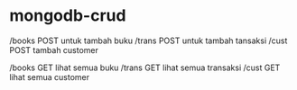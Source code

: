 # mongodb-crud

/books POST untuk tambah buku
/trans POST untuk tambah tansaksi
/cust POST tambah customer

/books GET lihat semua buku
/trans GET lihat semua transaksi
/cust GET lihat semua customer
